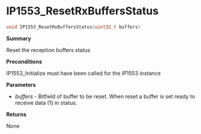 # IP1553_ResetRxBuffersStatus

```c
void IP1553_ResetRxBuffersStatus(uint32_t buffers)
```

**Summary**

Reset the reception buffers status

**Preconditions**

IP1553_Initialize must have been called for the IP1553 instance

**Parameters**

* *buffers* - Bitfield of buffer to be reset. When reset a buffer is set ready to receive data (1) in status.

**Returns**

None

